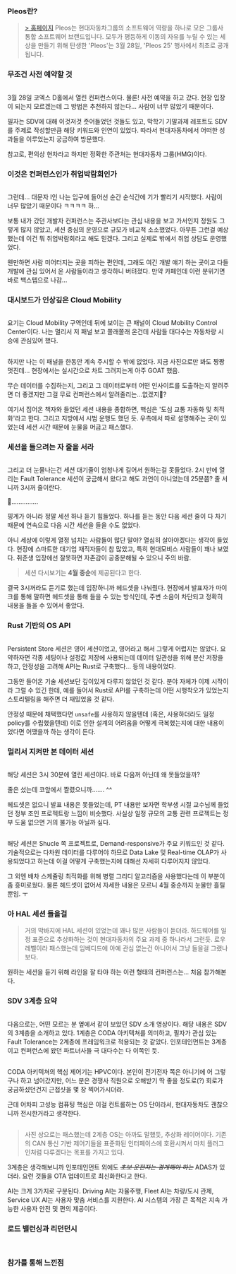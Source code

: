 <h3 id="pleos란">Pleos란?</h3>
<blockquote>
<p><a href="https://devcon.hyundaimotorgroup.com/2025">&gt; 홈페이지</a>
Pleos는 현대자동차그룹의 소프트웨어 역량을 하나로 모은 그룹사 통합 소프트웨어 브랜드입니다. 모두가 평등하게 이동의 자유를 누릴 수 있는 세상을 만들기 위해 탄생한 'Pleos'는 3월 28일, 'Pleos 25' 행사에서 최초로 공개됩니다.</p>
</blockquote>
<h3 id="무조건-사전-예약할-것">무조건 사전 예약할 것</h3>
<p><img alt="" src="https://velog.velcdn.com/images/qriosity/post/2b8526e7-a4a3-4396-93d2-bc61537c3a23/image.png" /></p>
<p>3월 28일 코엑스 D홀에서 열린 컨퍼런스이다. 물론! 사전 예약을 하고 갔다. 현장 입장이 되는지 모르겠는데 그 방법은 추천하지 않는다... 사람이 너무 많았기 때문이다.</p>
<p>필자는 SDV에 대해 이것저것 줏어들었던 것들도 있고, 막학기 기말과제 레포트도 SDV를 주제로 작성할만큼 해당 키워드와 인연이 있었다. 따라서 현대자동차에서 어떠한 성과들을 이루었는지 궁금하여 방문했다.</p>
<p>참고로, 편의상 현차라고 하지만 정확한 주관처는 현대자동차 그룹(HMG)이다.</p>
<h3 id="이것은-컨퍼런스인가-취업박람회인가">이것은 컨퍼런스인가 취업박람회인가</h3>
<p><img alt="" src="https://velog.velcdn.com/images/qriosity/post/fd4a0a7b-a1a7-490c-8531-0430f0af086c/image.png" /></p>
<p>그런데... 대문자 I인 나는 입구에 들어선 순간 순식간에 기가 빨리기 시작했다. 사람이 너무 많았기 때문이다 ㅋㅋㅋㅋ 하...</p>
<p>보통 내가 갔던 개발자 컨퍼런스는 주관사보다는 관심 내용을 보고 가서인지 정원도 그렇게 많지 않았고, 세션 중심의 운영으로 규모가 비교적 소소했었다. 아무튼 그런걸 예상했는데 이건 뭐 취업박람회라고 해도 믿겠다. 그리고 실제로 밖에서 취업 상담도 운영했었다.</p>
<p>웬만하면 사람 미어터지는 곳을 피하는 편인데, 그래도 여긴 개발 얘기 하는 곳이고 다들 개발에 관심 있어서 온 사람들이라고 생각하니 버텨졌다. 만약 카페인데 이런 분위기면 바로 백스텝으로 나감...</p>
<h3 id="대시보드가-인상깊은-cloud-mobility">대시보드가 인상깊은 Cloud Mobility</h3>
<p><img alt="" src="https://velog.velcdn.com/images/qriosity/post/3416f0fe-478e-4592-83e3-707035c5d3f3/image.png" /></p>
<p>요기는 Cloud Mobility 구역인데 뒤에 보이는 큰 패널이 Cloud Mobility Control Center이다. 나는 멀리서 저 패널 보고 쫄래쫄래 온건데 사람들 대다수는 자동차랑 시승에 관심있어 했다.</p>
<p><img alt="" src="https://velog.velcdn.com/images/qriosity/post/da1e6ef4-d251-4a2f-b2b0-d877a6edacf7/image.png" /></p>
<p>하지만 나는 이 패널을 한동안 계속 주시할 수 밖에 없었다. 지금 사진으로만 봐도 짱짱 멋진데... 현장에서는 실시간으로 차트 그려지는게 아주 GOAT 했음.</p>
<p>무슨 데이터를 수집하는지, 그리고 그 데이터로부터 어떤 인사이트를 도출하는지 알려주면 더 좋겠지만 그걸 무료 컨퍼런스에서 알려줄리는...없겠지🤔?</p>
<p>여기서 집어온 책자와 들었던 세션 내용을 종합하면, 핵심은 '도심 교통 자동화 및 최적화'라고 한다. 그리고 지방에서 시범 운행도 했던 듯. 우측에서 따로 설명해주는 곳이 있었는데 세션 시간 때문에 눈물을 머금고 패스했다.</p>
<h3 id="세션을-들으려는-자-줄을-서라">세션을 들으려는 자 줄을 서라</h3>
<p><img alt="" src="https://velog.velcdn.com/images/qriosity/post/e06e1c95-9b4d-43ad-b6ab-1277802771bd/image.png" /></p>
<p>그리고 더 눈물나는건 세션 대기줄이 엄청나게 길어서 원하는걸 못들었다. 2시 반에 열리는 Fault Tolerance 세션이 궁금해서 왔다고 해도 과언이 아니었는데 25분쯤? 줄 서니까 3시꺼 줄이란다.</p>
<p>🙂...............</p>
<p>핑계가 아니라 정말 세션 하나 듣기 힘들었다. 하나를 듣는 동안 다음 세션 줄이 다 차기 때문에 연속으로 다음 시간 세션을 들을 수도 없었다.</p>
<p>아니 세상에 이렇게 열정 넘치는 사람들이 많단 말야? 열심히 살아야겠다는 생각이 들었다. 현장에 스마트한 대기업 재직자들이 참 많았고, 특히 현대모비스 사람들이 꽤나 보였다. 취준생 입장에선 잘못하면 자존감이 공중분해될 수 있으니 주의 바람.</p>
<blockquote>
<p>세션 다시보기는 <strong>4월 중순</strong>에 제공된다고 한다.</p>
</blockquote>
<p>결국 3시꺼라도 듣기로 했는데 입장하니까 헤드셋을 나눠줬다. 현장에서 발표자가 마이크를 통해 말하면 헤드셋을 통해 들을 수 있는 방식인데, 주변 소음이 차단되고 정확히 내용을 들을 수 있어서 좋았다.</p>
<h3 id="rust-기반의-os-api">Rust 기반의 OS API</h3>
<p><img alt="" src="https://velog.velcdn.com/images/qriosity/post/4f1af894-da96-4fbd-a6a8-964c468719f2/image.png" /></p>
<p>Persistent Store 세션은 영어 세션이었고, 영어라고 해서 그렇게 어렵지는 않았다. 요약하자면 각종 세팅이나 설정값 저장에 사용되는데 데이터 일관성을 위해 분산 저장을 하고, 안정성을 고려해 API는 Rust로 구축했다... 등의 내용이었다.</p>
<p>그동안 들어온 기술 세션보단 깊이있게 다루지 않았던 것 같다. 분야 자체가 이제 시작이라 그럴 수 있긴 한데, 예를 들어서 Rust로 API를 구축하는데 어떤 시행착오가 있었는지 스토리텔링을 해주면 더 재밌었을 것 같다.</p>
<p>안정성 때문에 채택했다면 <code>unsafe</code>를 사용하지 않을텐데 (혹은, 사용하더라도 일정 policy를 수립했을텐데) 이로 인한 설계의 어려움을 어떻게 극복했는지에 대한 내용이었다면 어땠을까 하는 생각이 든다.</p>
<h3 id="멀리서-지켜만-본-데이터-세션">멀리서 지켜만 본 데이터 세션</h3>
<p><img alt="" src="https://velog.velcdn.com/images/qriosity/post/0a5115f0-206e-4f4a-aeff-3a013ef47daf/image.png" /></p>
<p>해당 세션은 3시 30분에 열린 세션이다. 바로 다음꺼 아닌데 왜 못들었을까?</p>
<p>줄은 섰는데 코앞에서 짤렸으니까....... ^^</p>
<p>헤드셋은 없으니 발표 내용은 못들었는데, PT 내용만 보자면 학부생 시절 교수님께 들었던 정부 조인 프로젝트랑 느낌이 비슷했다. 사실상 일정 규모의 교통 관련 프로젝트는 정부 도움 없으면 거의 불가능 아닐까 싶다.</p>
<p><img alt="" src="https://velog.velcdn.com/images/qriosity/post/0155711f-9aee-48c3-8050-5576905eba8b/image.png" /></p>
<p>해당 세션은 Shucle 쪽 프로젝트로, Demand-responsive가 주요 키워드인 것 같다. 기술적으로는 다차원 데이터를 다루어야 하므로 Data Lake 및 Real-time OLAP가 사용되었다고 하는데 이걸 어떻게 구축했는지에 대해선 자세히 다루어지지 않았다.</p>
<p>그 외엔 배차 스케쥴링 최적화를 위해 병렬 그리디 알고리즘을 사용했다는데 이 부분이 좀 흥미로웠다. 물론 헤드셋이 없어서 자세한 내용은 모르니 4월 중순까지 눈물만 흘릴 뿐임. ㅜ</p>
<h3 id="아-hal-세션-들을걸">아 HAL 세션 들을걸</h3>
<blockquote>
<p>거의 막바지에 HAL 세션이 있었는데 꽤나 많은 사람들이 듣더라. 하드웨어를 일정 표준으로 추상화하는 것이 현대자동차의 주요 과제 중 하나라서 그런듯. 로우레벨이라 패스했는데 임베디드에 아예 관심 없는건 아니어서 그냥 들을걸 그랬나보다.</p>
</blockquote>
<p>원하는 세션을 듣기 위해 라인을 잘 타야 하는 이런 형태의 컨퍼런스는... 처음 참가해본다.</p>
<h3 id="sdv-3계층-요약">SDV 3계층 요약</h3>
<p><img alt="" src="https://velog.velcdn.com/images/qriosity/post/685f95f6-07f4-48a8-9f33-cf64f942fdb8/image.png" /></p>
<p>다음으로는, 어떤 모르는 분 옆에서 같이 보았던 SDV 소개 영상이다.
해당 내용은 SDV의 3계층을 소개하고 있다. 1계층은 CODA 아키텍쳐를 의미하고, 필자가 관심 있는 Fault Tolerance는 2계층에 프레임워크로 적용되는 것 같았다. 인포테인먼트는 3계층이고 컨퍼런스에 왔던 파트너사들 극 대다수는 다 이쪽인 듯.</p>
<p><img alt="" src="https://velog.velcdn.com/images/qriosity/post/e3d9b954-6cc2-467f-8b4e-138bc7ec4638/image.png" /></p>
<p>CODA 아키텍쳐의 핵심 제어기는 HPVC이다. 본인이 전기전자 쪽은 아니기에 어 그렇구나 하고 넘어갔지만, 어느 분은 경쟁사 직원으로 오해받기 딱 좋을 정도로(?) 회로가 궁금하셨던건지 근접샷을 몇 장 찍어가시더라.</p>
<p>근데 어차피 고성능 컴퓨팅 핵심은 이걸 컨트롤하는 OS 단이라서, 현대자동차도 괜찮으니까 전시한거라고 생각한다.</p>
<p><img alt="" src="https://velog.velcdn.com/images/qriosity/post/d264996d-6ac1-4c02-8970-3178451d68a8/image.png" /></p>
<blockquote>
<p>사진 상으로는 패스했는데 2계층 OS는 아까도 말했듯, 추상화 레이어이다. 기존의 CAN 통신 기반 제어기들을 표준화된 인터페이스에 호환시켜서 마치 플러그인처럼 다루겠다는 목표를 가지고 있다.</p>
</blockquote>
<p>3계층은 생각해보니까 인포테인먼트 외에도 <del><em>초보 운전자는 경계해야 하는</em></del> ADAS가 있더라. 요런 것들을 OTA 업데이트로 최신화한다고 한다.</p>
<p>AI는 크게 3가지로 구분된다. Driving AI는 자율주행, Fleet AI는 차량/도시 관제, Service UX AI는 사용자 맞춤 서비스를 지원한다. AI 시스템의 가장 큰 목적은 지속 가능한 사용자 안전 및 편의 제공이다.</p>
<h3 id="로드-밸런싱과-리던던시">로드 밸런싱과 리던던시</h3>
<p><img alt="" src="https://velog.velcdn.com/images/qriosity/post/863cc8fa-413f-4201-86e6-c9b82272cb8b/image.png" /></p>
<p><img alt="" src="https://velog.velcdn.com/images/qriosity/post/1d21cd3f-12aa-4f14-a281-1c02ed38a612/image.png" /></p>
<h3 id="참가를-통해-느낀점">참가를 통해 느낀점</h3>
<p><img alt="" src="https://velog.velcdn.com/images/qriosity/post/e449b1ae-2972-4d6f-8d25-54406965456e/image.png" /></p>